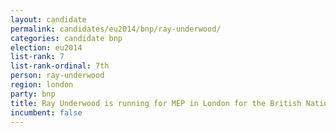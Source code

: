 ```yaml
---
layout: candidate
permalink: candidates/eu2014/bnp/ray-underwood/
categories: candidate bnp
election: eu2014
list-rank: 7
list-rank-ordinal: 7th
person: ray-underwood
region: london
party: bnp
title: Ray Underwood is running for MEP in London for the British National Party
incumbent: false
---
```

